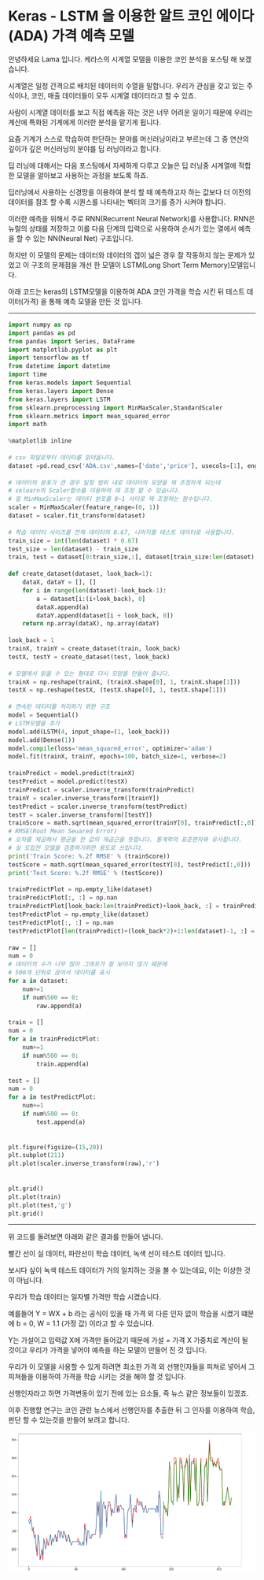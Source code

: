 # Keras - LSTM 을 이용한 알트 코인 에이다 (ADA) 가격 예측 모델

안녕하세요 Lama 입니다.
케라스의 시계열 모델을 이용한 코인 분석을 포스팅 해 보겠습니다.

시계열은 일정 간격으로 배치된 데이터의 수열을 말합니다. 우리가 관심을 갖고 있는 주식이나, 코인, 매출 데이터들이 모두 시계열 데이터라고 할 수 있죠.

사람이 시계열 데이터를 보고 직접 예측을 하는 것은 너무 어려운 일이기 때문에 우리는 계산에 특화된 기계에게 이러한 분석을 맡기게 됩니다.

요즘 기계가 스스로 학습하여 판단하는 분야를 머신러닝이라고 부르는데 그 중 연산의 깊이가 깊은 머신러닝의 분야를 딥 러닝이라고 합니다.

딥 러닝에 대해서는 다음 포스팅에서 자세하게 다루고 오늘은 딥 러닝중 시계열에 적합한 모델을 알아보고 사용하는 과정을 보도록 하죠.

딥러닝에서 사용하는 신경망을 이용하여 분석 할 때 예측하고자 하는 값보다 더 이전의 데이터를 참조 할 수록 시퀀스를 나타내는 벡터의 크기를 증가 시켜야 합니다. 

이러한 예측을 위해서 주로  RNN(Recurrent Neural Network)를 사용합니다. RNN은 뉴럴의 상태를 저장하고 이를 다음 단계의 입력으로 사용하여 순서가 있는 열에서 예측을 할 수 있는 NN(Neural Net) 구조입니다. 

하지만 이 모델의 문제는 데이터와 데이터의 갭이 넓은 경우 잘 작동하지 않는 문제가 있었고 이 구조의 문제점을 개선 한 모델이 LSTM(Long Short Term Memory)모델입니다. 

아래 코드는 keras의 LSTM모델을 이용하여 ADA 코인 가격을 학습 시킨 뒤 테스트 데이터(가격) 을 통해 예측 모델을 만든 것 입니다.

---

```python
import numpy as np
import pandas as pd
from pandas import Series, DataFrame
import matplotlib.pyplot as plt
import tensorflow as tf
from datetime import datetime
import time
from keras.models import Sequential
from keras.layers import Dense
from keras.layers import LSTM
from sklearn.preprocessing import MinMaxScaler,StandardScaler
from sklearn.metrics import mean_squared_error
import math

%matplotlib inline
 
# csv 파일로부터 데이타를 읽어옵니다.
dataset =pd.read_csv('ADA.csv',names=['date','price'], usecols=[1], engine='python', skipfooter=3)
 
# 데이터의 분포가 큰 경우 일정 범위 내로 데이터의 모양을 재 조정하게 되는데 
# sklearn의 Scaler함수를 이용하여 재 조정 할 수 있습니다.
# 밑 MinMaxScaler는 데이터 분포를 0~1 사이로 재 조정하는 함수입니다.
scaler = MinMaxScaler(feature_range=(0, 1))
dataset = scaler.fit_transform(dataset)
 
# 학습 데이터 사이즈를 전체 데이터의 0.67, 나머지를 테스트 데이터로 사용합니다.
train_size = int(len(dataset) * 0.67)
test_size = len(dataset) - train_size
train, test = dataset[0:train_size,:], dataset[train_size:len(dataset),:]
 
def create_dataset(dataset, look_back=1):
    dataX, dataY = [], []
    for i in range(len(dataset)-look_back-1):
        a = dataset[i:(i+look_back), 0]
        dataX.append(a)
        dataY.append(dataset[i + look_back, 0])
    return np.array(dataX), np.array(dataY)
 
look_back = 1
trainX, trainY = create_dataset(train, look_back)
testX, testY = create_dataset(test, look_back)
 
# 모델에서 읽을 수 있는 형대로 다시 모양을 만들어 줍니다.
trainX = np.reshape(trainX, (trainX.shape[0], 1, trainX.shape[1]))
testX = np.reshape(testX, (testX.shape[0], 1, testX.shape[1]))
 
# 연속된 데티터를 처리하기 위한 구조
model = Sequential()
# LSTM모델을 추가
model.add(LSTM(4, input_shape=(1, look_back)))
model.add(Dense(1))
model.compile(loss='mean_squared_error', optimizer='adam')
model.fit(trainX, trainY, epochs=100, batch_size=1, verbose=2)
 
trainPredict = model.predict(trainX)
testPredict = model.predict(testX)
trainPredict = scaler.inverse_transform(trainPredict)
trainY = scaler.inverse_transform([trainY])
testPredict = scaler.inverse_transform(testPredict)
testY = scaler.inverse_transform([testY])
trainScore = math.sqrt(mean_squared_error(trainY[0], trainPredict[:,0]))
# RMSE(Root Mean Seuared Error)
# 오차를 제곱해서 평균을 한 값의 제곱근을 뜻합니다. 통계학의 표준편차와 유사합니다.
# 실 도입전 모델을 검증하기위한 용도로 쓰입니다.
print('Train Score: %.2f RMSE' % (trainScore))
testScore = math.sqrt(mean_squared_error(testY[0], testPredict[:,0]))
print('Test Score: %.2f RMSE' % (testScore))
 
trainPredictPlot = np.empty_like(dataset)
trainPredictPlot[:, :] = np.nan
trainPredictPlot[look_back:len(trainPredict)+look_back, :] = trainPredict
testPredictPlot = np.empty_like(dataset)
testPredictPlot[:, :] = np.nan
testPredictPlot[len(trainPredict)+(look_back*2)+1:len(dataset)-1, :] = testPredict
 
raw = []
num = 0
# 데이터의 수가 너무 많아 그래프가 잘 보이지 않기 때문에
# 500개 단위로 끊어서 데이터를 표시
for a in dataset:
    num+=1
    if num%500 == 0:
        raw.append(a)
        
train = []
num = 0
for a in trainPredictPlot:
    num+=1
    if num%500 == 0:
        train.append(a)
        
test = []
num = 0
for a in testPredictPlot:
    num+=1
    if num%500 == 0:
        test.append(a)
 
 
plt.figure(figsize=(15,20))
plt.subplot(211)
plt.plot(scaler.inverse_transform(raw),'r')
 
 
plt.grid()
plt.plot(train)
plt.plot(test,'g')
plt.grid()
```

---

위 코드를 돌려보면 아래와 같은 결과를 만들어 냅니다.


빨간 선이 실 데이터, 파란선이 학습 데이터, 녹색 선이 테스트 데이터 입니다.


보시다 싶이 녹색 테스트 데이터가 거의 일치하는 것을 볼 수 있는데요, 이는 이상한 것이 아닙니다.


우리가 학습 데이터는 일자별 가격만 학습 시켰습니다.


예를들어 Y = WX + b 라는 공식이 있을 때 가격 외 다른 인자 없이 학습을 시켰기 떄문에 b = 0, W = 1.1 (가정 값) 이라고 할 수 있습니다.


Y는 가설이고 입력값 X에 가격만 들어갔기 때문에 가설 = 가격 X 가중치로 계산이 될 것이고 우리가 가격을 넣어야 예측을 하는 모델이 만들어 진 것 입니다.


우리가 이 모델을 사용할 수 있게 하려면 최소한 가격 외 선행인자들을 피쳐로 넣어서 그 피쳐들을 이용하여 가격을 학습 시키는 것을 해야 할 것 입니다. 


선행인자라고 하면 가격변동이 있기 전에 있는 요소들, 즉 뉴스 같은 정보들이 있겠죠.


이후 진행할 연구는 코인 관련 뉴스에서 선행인자를 추출한 뒤 그 인자를 이용하여 학습, 판단 할 수 있는것을 만들어 보려고 합니다.

![screensh](./asset/chart1.png)